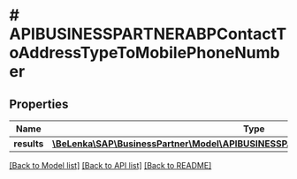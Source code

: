 # # APIBUSINESSPARTNERABPContactToAddressTypeToMobilePhoneNumber

## Properties

Name | Type | Description | Notes
------------ | ------------- | ------------- | -------------
**results** | [**\BeLenka\SAP\BusinessPartner\Model\APIBUSINESSPARTNERAAddressPhoneNumberType[]**](APIBUSINESSPARTNERAAddressPhoneNumberType.md) |  | [optional]

[[Back to Model list]](../../README.md#models) [[Back to API list]](../../README.md#endpoints) [[Back to README]](../../README.md)
